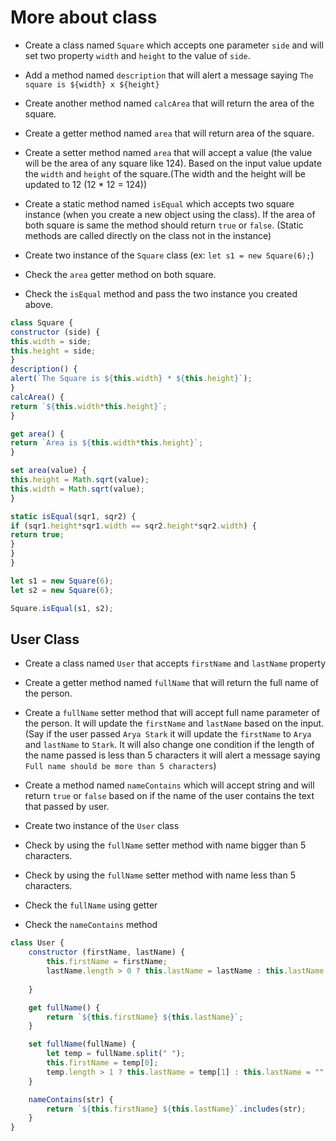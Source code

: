 # More about class

- Create a class named `Square` which accepts one parameter `side` and will set two property `width` and `height` to the value of `side`.

- Add a method named `description` that will alert a message saying `The square is ${width} x ${height}`

- Create another method named `calcArea` that will return the area of the square.

- Create a getter method named `area` that will return area of the square.

- Create a setter method named `area` that will accept a value (the value will be the area of any square like 124). Based on the input value update the `width` and `height` of the square.(The width and the height will be updated to 12 (12 \* 12 = 124))

- Create a static method named `isEqual` which accepts two square instance (when you create a new object using the class). If the area of both square is same the method should return `true` or `false`. (Static methods are called directly on the class not in the instance)

- Create two instance of the `Square` class (ex: `let s1 = new Square(6);`)

- Check the `area` getter method on both square.

- Check the `isEqual` method and pass the two instance you created above.

```js
class Square {
constructor (side) {
this.width = side;
this.height = side;
}
description() {
alert(`The Square is ${this.width} * ${this.height}`);
}
calcArea() {
return `${this.width*this.height}`;
}

get area() {
return `Area is ${this.width*this.height}`;
}

set area(value) {
this.height = Math.sqrt(value);
this.width = Math.sqrt(value);
}

static isEqual(sqr1, sqr2) {
if (sqr1.height*sqr1.width == sqr2.height*sqr2.width) {
return true;
}
}
}

let s1 = new Square(6);
let s2 = new Square(6);

Square.isEqual(s1, s2);

```


## User Class

- Create a class named `User` that accepts `firstName` and `lastName` property

- Create a getter method named `fullName` that will return the full name of the person.

- Create a `fullName` setter method that will accept full name parameter of the person. It will update the `firstName` and `lastName` based on the input. (Say if the user passed `Arya Stark` it will update the `firstName` to `Arya` and `lastName` to `Stark`. It will also change one condition if the length of the name passed is less than 5 characters it will alert a message saying `Full name should be more than 5 characters`)

- Create a method named `nameContains` which will accept string and will return `true` or `false` based on if the name of the user contains the text that passed by user.

- Create two instance of the `User` class

- Check by using the `fullName` setter method with name bigger than 5 characters.

- Check by using the `fullName` setter method with name less than 5 characters.

- Check the `fullName` using getter

- Check the `nameContains` method

```js
class User {
    constructor (firstName, lastName) {
        this.firstName = firstName;
        lastName.length > 0 ? this.lastName = lastName : this.lastName = "";
        
    }

    get fullName() {
        return `${this.firstName} ${this.lastName}`;
    }

    set fullName(fullName) {
        let temp = fullName.split(" ");
        this.firstName = temp[0];
        temp.length > 1 ? this.lastName = temp[1] : this.lastName = "";
    }

    nameContains(str) {
        return `${this.firstName} ${this.lastName}`.includes(str);
    }
}